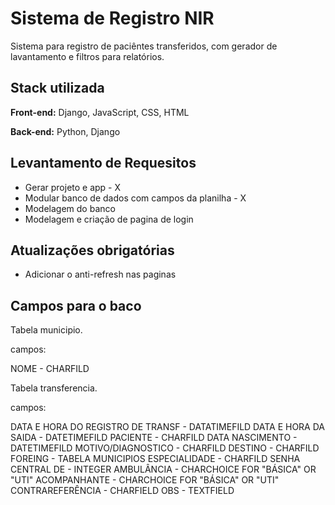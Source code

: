 # Sistema de Registro NIR

Sistema para registro de paciêntes transferidos, com gerador de lavantamento e filtros para relatórios.




## Stack utilizada

**Front-end:** Django, JavaScript, CSS, HTML

**Back-end:** Python, Django


## Levantamento de Requesitos

- Gerar projeto e app - X
- Modular banco de dados com campos da planilha - X
- Modelagem do banco
- Modelagem e criação de pagina de login


## Atualizações obrigatórias

- Adicionar o anti-refresh nas paginas

## Campos para o baco

Tabela municipio.

campos:

NOME - CHARFILD

Tabela transferencia.

campos:

DATA E HORA DO REGISTRO DE TRANSF - DATATIMEFILD
DATA E HORA DA SAIDA - DATETIMEFILD
PACIENTE - CHARFILD
DATA NASCIMENTO - DATETIMEFILD
MOTIVO/DIAGNOSTICO - CHARFILD
DESTINO - CHARFILD
FOREING - TABELA MUNICIPIOS
ESPECIALIDADE - CHARFILD
SENHA CENTRAL DE - INTEGER
AMBULÂNCIA - CHARCHOICE FOR "BÁSICA" OR "UTI"
ACOMPANHANTE - CHARCHOICE FOR "BÁSICA" OR "UTI"
CONTRAREFERÊNCIA - CHARFIELD
OBS - TEXTFIELD
